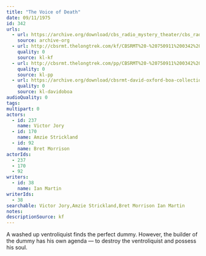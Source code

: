 ```yaml
---
title: "The Voice of Death"
date: 09/11/1975
id: 342
urls: 
  - url: https://archive.org/download/cbs_radio_mystery_theater/cbs_radio_mystery_theater-0301-0350.zip/cbs_radio_mystery_theater-0301-0350%2Fcbsrmt_0342_the_voice_of_death.mp3
    source: archive-org
  - url: http://cbsrmt.thelongtrek.com/kf/CBSRMT%20-%20750911%200342%20The%20Voice%20Of%20Death_kf.mp3
    quality: 0
    source: kl-kf
  - url: http://cbsrmt.thelongtrek.com/pp/CBSRMT%20-%20750911%200342%20The%20Voice%20of%20Death_pp.mp3
    quality: 0
    source: kl-pp
  - url: https://archive.org/download/cbsrmt-david-oxford-boa-collection/CBSRMT-750911-0342-The-Voice-of-Death-(64-44)_kf-{BoA}.mp3
    quality: 0
    source: kl-davidoboa
audioQuality: 0
tags: 
multipart: 0
actors:  
  - id: 237
    name: Victor Jory  
  - id: 170
    name: Amzie Strickland  
  - id: 92
    name: Bret Morrison
actorIds:  
  - 237  
  - 170  
  - 92
writers:  
  - id: 38
    name: Ian Martin
writerIds:  
  - 38
searchable: Victor Jory,Amzie Strickland,Bret Morrison Ian Martin
notes: 
descriptionSource: kf
---
```

A washed up ventroliquist finds the perfect dummy. However, the builder of the dummy has his own agenda — to destroy the ventroliquist and possess his soul.